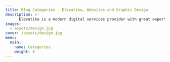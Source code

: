 ```yaml
---
title: Blog Categories - Elevatika, Websites and Graphic Design
description: >-
      Elevatika is a modern digital services provider with great expertise in graphic design and website development. We make amazing websites using modern technologies and we also excel at branding. We think that you deserve the best value for your money.
images:
  - assets/design.jpg
cover: /assets/design.jpg
menu:
  main:
    name: Categories
    weight: 8
---
```


